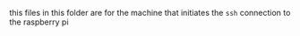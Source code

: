 this files in this folder are for the machine that initiates the `ssh` connection to the raspberry pi